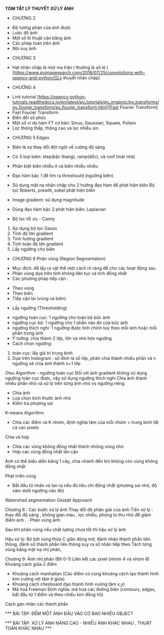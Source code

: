 **TÓM TẮT LÝ THUYẾT XỬ LÝ ẢNH**
* CHƯƠNG 2
- Độ tương phản của ảnh được 
- Lược đồ ảnh
- Một số kĩ thuật cân bằng ảnh
- Các phép toán trên ảnh
- Nội suy ảnh

* CHƯƠNG 3
- Hạt nhân chập là một ma trận ( thường là số lẻ )
[https://www.pyimagesearch.com/2016/07/25/convolutions-with-opencv-and-python/][Lý thuyết nhân chập]

* CHƯƠNG 4
- Link tutorial
[https://opencv-python-tutroals.readthedocs.io/en/latest/py_tutorials/py_imgproc/py_transforms/py_fourier_transform/py_fourier_transform.html][Fast Fourier Transform]
- Fast Fourier Transform
- Biến đổi số phức
- Một số ví dụ hàm FT cơ bản: Sinus, Gaussian, Square, Pulses
- Lọc thông thấp, thông cao và lọc nhiễu sin

* CHƯƠNG 5 Edges
- Biên là sự thay đổi đột ngột về cường độ sáng
- Có 3 loại biên: step(bậc thang), ramp(dốc), và roof (mái nhà)
- Phân biệt biên nhiễu ít và biên nhiễu nhiều
- Đạo hàm bậc 1 để tìm ra threshould (ngưỡng biên)

- Sử dụng mặt nạ nhân chập cho 2 hướng đạo hàm để phát hiện biên
Bộ lọc Roberts, prewitt, sobel phát hiện biên
- Image gradient: sử dụng magnitude

- Dùng đạo hàm bậc 2 phát hiện biên:
Laplacian

- Bộ lọc tối ưu - Canny
1. Áp dụng bộ lọc Gauss
2. Tính độ lớn gradient
3. Tính hướng gradient
4. Tính toán độ lớn gradient
5. Lấy ngưỡng cho biên

* CHƯƠNG 6 Phân vùng (Region Segmentation)
- Mục đích: để lấy ra vật thể một cách rõ ràng để cho các hoạt động sau
- Phân vùng dựa trên tính không liên tục và tính đồng nhất
- Các phương pháp tiếp cận :
 + Theo vùng
 + Theo biên
 + Tiếp cận lai (vùng và biên)
 
 - Lấy ngưỡng (Thresholding)
 + ngưỡng toàn cục: 1 ngưỡng cho toàn bộ bức ảnh
 + ngưỡng cục bộ: 1 ngưỡng cho 1 phần nào đó của bức ảnh
 + ngưỡng thích nghi: 1 ngưỡng được tinh chỉnh tuỳ theo mỗi ảnh hoặc mỗi phần trong ảnh
 + Ý tưởng: chia thành 2 lớp, lớn và nhỏ hơn ngưỡng
 + Cách chọn ngưỡng: 
 1. toàn cục: lấy giá trị trung bình
 2. Dựa trên histogram : số đỉnh là số lớp, phân chia thành nhiều phần và n ngưỡng sẽ chia ảnh thành n+1 lớp
 
 
Otsu Algorithm - ngưỡng toàn cục
Đối với ảnh gradient không sử dụng ngưỡng toàn cục được, vậy sử dụng ngưỡng thích nghi
Chia ảnh thành nhiều phần nhỏ và xử lý trên từng ảnh nhỏ vs ngưỡng riêng
- Chia ảnh
- Lựa chọn kích thước ảnh nhỏ
- Kiểm tra phương sai

K-means Algorithm
- Chia các điểm và K nhóm, định nghĩa tâm của mỗi nhóm = trung bình tất cả các pixels

Chia và hợp
- Chia các vùng không đồng nhất thành những vùng nhỏ 
- Hơp các vùng đồng nhất lân cận 

Ảnh có thể biểu diễn bằng 1 cây, chia nhánh đến khi không còn vùng không đồng nhất

Phát triển vùng
- Bắt đầu từ nhân và lan ra nếu đủ tiêu chí đồng nhất (phương sai nhỏ, độ xám dưới ngưỡng nào đó)

Watershed segmentation
Gestalt Approach


Chương 8 : Các bước xử lý ảnh 
Thay đổi độ phân giải của ảnh
Tiền xử lý : thay đổi độ sáng , không gian màu , lọc nhiễu, phóng to thu nhỏ để giảm điểm ảnh . . 
Phân vùng ảnh  

Sau khi phân vùng nếu chất lượng chưa tốt thì hậu xử lý ảnh 

Hậu xử lý: 
Bỏ bớt vùng thừa
C giãn đóng mở, đánh nhãn thành phần liên thông, đánh số thành phần liên thông suy ra số nhãn tiếp theo 
Tách từng vùng bằng mặt nạ nhị phân, 

Chương 9: Ảnh nhị phân (Bit 0-1)
Liên kết các pixel (nhóm 4 và nhóm 8)
Khoảng cách giữa 2 điểm
- Khoảng cách manhattan (Các điểm có cùng khoảng cách tạo thành hình kim cương với tâm ở giữa)
- Khoảng cách chesboard (tạo thành hình vuông tâm x,y)
- Mã hoá Freeman
Định nghĩa: mã hoá các đường biên (contours, edges, bắt đầu từ 1 điểm và theo chiều kim đồng hồ)

Cách gán nhãn các thành phần

*** BÀI TẬP: ĐẾM MỘT ẢNH ĐẦU VÀO CÓ BAO NHIÊU OBJECT 

*** BÀI TẬP: XỬ LÝ ẢNH NÂNG CAO - NHIỀU ẢNH KHÁC NHAU , THUẬT TOÁN KHÁC NHAU  ***
